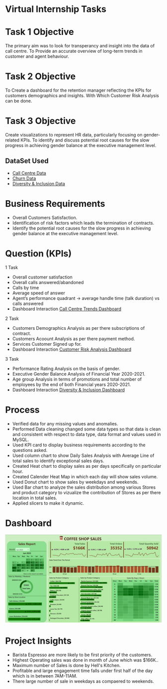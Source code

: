 # Virtual Internship Tasks

# Task 1 Objective
The primary aim was to look for transperancy and insight into the data of call centre. To Provide an accurate overview of long-term trends in customer and agent behaviour.
# Task 2 Objective
To Create a dashboard for the retention manager reflecting the KPIs for customers demographics and insights. With Which Customer Risk Analysis can be done.
# Task 3 Objective
Create visualizations to represent HR data, particularly focusing on gender-related KPIs. To identify and discuss potential root causes for the slow progress in achieving gender balance at the executive management level.

## DataSet Used 
 - <a href="https://github.com/Alazizu6798/PWC--Virtual-Internship-Project/blob/main/01%20Call-Center-Dataset%20-%20Task%201.xlsx">Call Centre Data</a>
 - <a href="https://github.com/Alazizu6798/PWC--Virtual-Internship-Project/blob/main/02%20Churn-Dataset%20-%20Task%202.xlsx">Churn Data</a>
 - <a href="https://github.com/Alazizu6798/PWC--Virtual-Internship-Project/blob/main/03%20Diversity-Inclusion-Dataset%20-%20Task%203.xlsx">Diversity & Inclusion Data</a>
# Business Requirements

- Overall Customers Satisfaction.
- Identification of risk factors which leads the termination of contracts.
- Identify the potential root causes for the slow progress in achieving gender balance at the executive management level.

# Question (KPIs)
1 Task
- Overall customer satisfaction
- Overall calls answered/abandoned
- Calls by time
- Average speed of answer
- Agent’s performance quadrant -> average handle time (talk duration) vs calls answered
- Dashboard Interaction <a href="https://github.com/Alazizu6798/PWC--Virtual-Internship-Project/blob/main/Call%20Centre%20Trends.pbix">Call Centre Trends Dashboard</a>

2 Task
- Customers Demographics Analysis as per there subscriptions of contract.
- Customers Acoount Analysis as per there payment method.
- Services Customer Signed up for.
- Dashboard Interaction <a href="https://github.com/Alazizu6798/PWC--Virtual-Internship-Project/blob/main/Customer%20Risk%20Analysis.pbix">Customer Risk Analysis Dashboard</a>

3 Task
- Performance Rating Analysis on the basis of gender.
- Executive Gender Balance Analysis of Financial Year 2020-2021.
- Age group Analysis in terms of promotions and total number of employees by the end of both Financial years 2020-2021.
- Dashboard Interaction <a href="https://github.com/Alazizu6798/PWC--Virtual-Internship-Project/blob/main/Diversity%20%26%20Inclusion%20Dashboard.pbix">Diversity & Inclusion Dashboard</a>

# Process
- Verified data for any  missing values and anomalies.
- Performed Data cleaning changed some data types so that data is clean and consistent with respect to data type, data format and values used in MySQL.
- Used KPI card to display business requirements according to the questions asked.
- Used column chart to show Daily Sales Analysis with Average Line of total sales to identify exceptional sales days.
- Created Heat chart to display sales as per days specifically on particular hour.
- Created Calender Heat Map in which each day will show sales volume.
- Used Donut chart to show sales by weekdays and weekends.
- Used Bar chart to analyze the sales distribution among various Stores and product category to vizualize the contribution of Stores as per there location in total sales.
- Applied slicers to make it dynamic.

# Dashboard
![Screenshot(495)](https://github.com/Alazizu6798/Coffee-Shop-Sales-Analysis/blob/main/coffee%20shop%20dashboaard.png)

# Project Insights 
- Barista Espresso are more likely to be first priority of the customers.
- Highest Operating sales was done in month of June which was $166K..
 - Maximum number of Sales is done by Hell's Kitchen.
 - Profitable and large engagement time falls under first half of the day which is in between 7AM-11AM.
- There large number of sale in weekdays as compaered to weekends.
